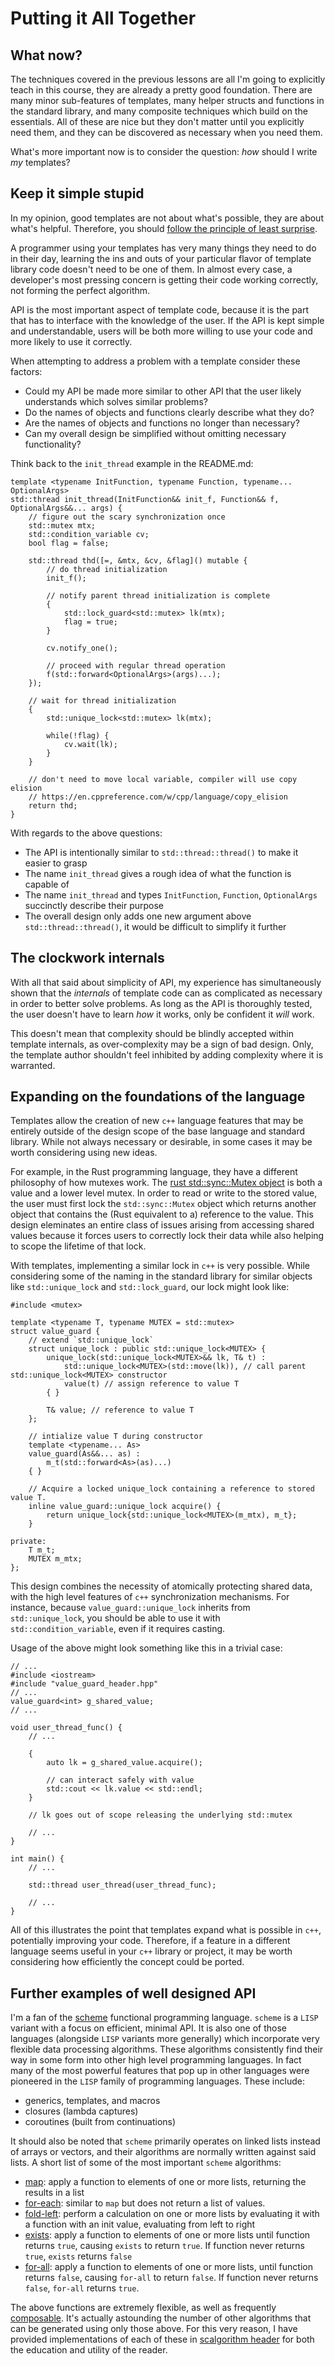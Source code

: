 # Putting it All Together 
## What now?
The techniques covered in the previous lessons are all I'm going to explicitly teach in this course, they are already a pretty good foundation. There are many minor sub-features of templates, many helper structs and functions in the standard library, and many composite techniques which build on the essentials. All of these are nice but they don't matter until you explicitly need them, and they can be discovered as necessary when you need them.

What's more important now is to consider the question: *how* should I write *my* templates?

## Keep it simple stupid
In my opinion, good templates are not about what's possible, they are about what's helpful. Therefore, you should [follow the principle of least surprise](https://en.wikipedia.org/wiki/Principle_of_least_astonishment).

A programmer using your templates has very many things they need to do in their day, learning the ins and outs of your particular flavor of template library code doesn't need to be one of them. In almost every case, a developer's most pressing concern is getting their code working correctly, not forming the perfect algorithm. 

API is the most important aspect of template code, because it is the part that has to interface with the knowledge of the user. If the API is kept simple and understandable, users will be both more willing to use your code and more likely to use it correctly.

When attempting to address a problem with a template consider these factors:
- Could my API be made more similar to other API that the user likely understands which solves similar problems?
- Do the names of objects and functions clearly describe what they do?
- Are the names of objects and functions no longer than necessary?
- Can my overall design be simplified without omitting necessary functionality? 

Think back to the `init_thread` example in the README.md:
```
template <typename InitFunction, typename Function, typename... OptionalArgs>
std::thread init_thread(InitFunction&& init_f, Function&& f, OptionalArgs&&... args) {
    // figure out the scary synchronization once
    std::mutex mtx;
    std::condition_variable cv;
    bool flag = false;

    std::thread thd([=, &mtx, &cv, &flag]() mutable {
        // do thread initialization
        init_f();

        // notify parent thread initialization is complete
        {
            std::lock_guard<std::mutex> lk(mtx);
            flag = true;
        }
        
        cv.notify_one();

        // proceed with regular thread operation
        f(std::forward<OptionalArgs>(args)...);
    });

    // wait for thread initialization
    {
        std::unique_lock<std::mutex> lk(mtx);

        while(!flag) {
            cv.wait(lk);
        }
    }

    // don't need to move local variable, compiler will use copy elision 
    // https://en.cppreference.com/w/cpp/language/copy_elision
    return thd; 
}
```

With regards to the above questions:
- The API is intentionally similar to `std::thread::thread()` to make it easier to grasp
- The name `init_thread` gives a rough idea of what the function is capable of
- The name `init_thread` and types `InitFunction`, `Function`, `OptionalArgs` succinctly describe their purpose
- The overall design only adds one new argument above `std::thread::thread()`, it would be difficult to simplify it further

## The clockwork internals
With all that said about simplicity of API, my experience has simultaneously shown that the *internals* of template code can as complicated as necessary in order to better solve problems. As long as the API is thoroughly tested, the user doesn't have to learn *how* it works, only be confident it *will* work. 

This doesn't mean that complexity should be blindly accepted within template internals, as over-complexity may be a sign of bad design. Only, the template author shouldn't feel inhibited by adding complexity where it is warranted.

## Expanding on the foundations of the language
Templates allow the creation of new `c++` language features that may be entirely outside of the design scope of the base language and standard library. While not always necessary or desirable, in some cases it may be worth considering using new ideas.

For example, in the Rust programming language, they have a different philosophy of how mutexes work. The [rust std::sync::Mutex object](https://doc.rust-lang.org/std/sync/struct.Mutex.html) is both a value and a lower level mutex. In order to read or write to the stored value, the user must first lock the `std::sync::Mutex` object which returns another object that contains the (Rust equivalent to a) reference to the value. This design eleminates an entire class of issues arising from accessing shared values because it forces users to correctly lock their data while also helping to scope the lifetime of that lock.

With templates, implementing a similar lock in `c++` is very possible. While considering some of the naming in the standard library for similar objects like `std::unique_lock` and `std::lock_guard`, our lock might look like:
```
#include <mutex>

template <typename T, typename MUTEX = std::mutex>
struct value_guard {
    // extend `std::unique_lock`
    struct unique_lock : public std::unique_lock<MUTEX> {
        unique_lock(std::unique_lock<MUTEX>&& lk, T& t) : 
            std::unique_lock<MUTEX>(std::move(lk)), // call parent std::unique_lock<MUTEX> constructor
            value(t) // assign reference to value T
        { }

        T& value; // reference to value T
    };

    // intialize value T during constructor
    template <typename... As>
    value_guard(As&&... as) : 
        m_t(std::forward<As>(as)...)
    { }

    // Acquire a locked unique_lock containing a reference to stored value T.
    inline value_guard::unique_lock acquire() {
        return unique_lock{std::unique_lock<MUTEX>(m_mtx), m_t};
    }

private:
    T m_t;
    MUTEX m_mtx;
};
```

This design combines the necessity of atomically protecting shared data, with the high level features of `c++` synchronization mechanisms. For instance, because `value_guard::unique_lock` inherits from `std::unique_lock`, you should be able to use it with `std::condition_variable`, even if it requires casting.

Usage of the above might look something like this in a trivial case:
```
// ...
#include <iostream>
#include "value_guard_header.hpp"
// ...
value_guard<int> g_shared_value;
// ...

void user_thread_func() {
    // ... 

    {
        auto lk = g_shared_value.acquire();

        // can interact safely with value
        std::cout << lk.value << std::endl;
    }

    // lk goes out of scope releasing the underlying std::mutex

    // ... 
}

int main() {
    // ...

    std::thread user_thread(user_thread_func);

    // ...
}
```

All of this illustrates the point that templates expand what is possible in `c++`, potentially improving your code. Therefore, if a feature in a different language seems useful in your `c++` library or project, it may be worth considering how efficiently the concept could be ported.

## Further examples of well designed API
I'm a fan of the [scheme](https://www.scheme.com/tspl4/) functional programming language. `scheme` is a `LISP` variant with a focus on efficient, minimal API. It is also one of those languages (alongside `LISP` variants more generally) which incorporate very flexible data processing algorithms. These algorithms consistently find their way in some form into other high level programming languages. In fact many of the most powerful features that pop up in other languages were pioneered in the `LISP` family of programming languages. These include:
- generics, templates, and macros
- closures (lambda captures)
- coroutines (built from continuations)

It should also be noted that `scheme` primarily operates on linked lists instead of arrays or vectors, and their algorithms are normally written against said lists. A short list of some of the most important `scheme` algorithms: 
- [map](https://www.scheme.com/tspl4/control.html#./control:s30): apply a function to elements of one or more lists, returning the results in a list 
- [for-each](https://www.scheme.com/tspl4/control.html#./control:s33): similar to `map` but does not return a list of values.
- [fold-left](https://www.scheme.com/tspl4/control.html#./control:s38): perform a calculation on one or more lists by evaluating it with a function with an init value, evaluating from left to right 
- [exists](https://www.scheme.com/tspl4/control.html#./control:s36): apply a function to elements of one or more lists until function returns `true`, causing `exists` to return `true`. If function never returns `true`, `exists` returns `false`
- [for-all](https://www.scheme.com/tspl4/control.html#./control:s37): apply a function to elements of one or more lists, until function returns `false`, causing `for-all` to return `false`. If function never returns `false`, `for-all` returns `true`.

The above functions are extremely flexible, as well as frequently [composable](https://en.wikipedia.org/wiki/Composability). It's actually astounding the number of other algorithms that can be generated using only those above. For this very reason, I have provided implementations of each of these in [scalgorithm header](inc/scalgorithm.hpp) for both the education and utility of the reader.

